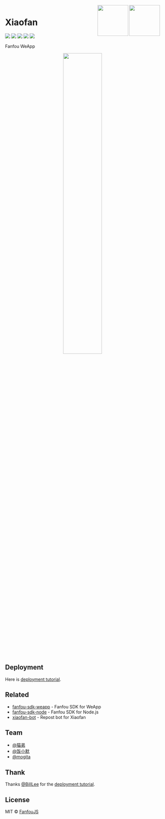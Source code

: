 <img width="100px" height="100px" src="https://raw.githubusercontent.com/fanfoujs/xiaofan/master/media/weapp-code.jpg" align="right">
<img width="100px" height="100px" src="https://raw.githubusercontent.com/fanfoujs/xiaofan/master/logo.png" align="right" />

# Xiaofan

[![](https://badges.greenkeeper.io/fanfoujs/xiaofan.svg)](https://greenkeeper.io)
[![](https://img.shields.io/travis/fanfoujs/xiaofan/master.svg)](https://travis-ci.org/fanfoujs/xiaofan)
[![](https://img.shields.io/github/release/fanfoujs/xiaofan.svg)](https://github.com/fanfoujs/xiaofan/releases)
[![](https://img.shields.io/github/license/fanfoujs/xiaofan.svg)](https://github.com/fanfoujs/xiaofan/blob/master/LICENSE)
[![](https://img.shields.io/badge/code_style-XO-5ed9c7.svg)](https://github.com/xojs/xo)

Fanfou WeApp

<div align="center"><img width="50%" height="50%" src="https://raw.githubusercontent.com/fanfoujs/xiaofan/master/screenshot.png" /></div>

## Deployment

Here is [deployment tutorial](http://www.billlee.win/archives/139).

## Related

- [fanfou-sdk-weapp](https://github.com/LitoMore/fanfou-sdk-weapp) - Fanfou SDK for WeApp
- [fanfou-sdk-node](https://github.com/LitoMore/fanfou-sdk-node) - Fanfou SDK for Node.js
- [xiaofan-bot](https://github.com/fanfoujs/xiaofan-bot) - Repost bot for Xiaofan

## Team

- [@猫弟](https://fanfou.com/maundytime)
- [@饭小默](https://fanfou.com/lito)
- [@mogita](https://fanfou.com/mogita)

## Thank

Thanks [@BillLee](http://fanfou.com/BillLee) for the [deployment tutorial](http://www.billlee.win/archives/139).

## License

MIT © [FanfouJS](https://github.com/fanfoujs)
